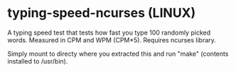# typing-speed-ncurses (LINUX)
A typing speed test that tests how fast you type 100 randomly picked words. Measured in CPM and WPM (CPM*5).
Requires ncurses library.

Simply mount to directy where you extracted this and run "make" (contents installed to /usr/bin).

